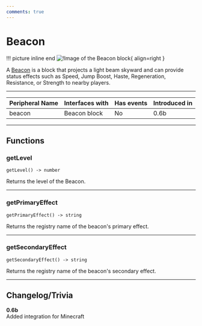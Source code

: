 ```yaml
---
comments: true
---
```


# Beacon

!!! picture inline end
    ![!Image of the Beacon block](../img/previews/beacon.png){ align=right }

A [Beacon](https://minecraft.fandom.com/wiki/Beacon) is a block that projects a light beam skyward and can provide status effects such as Speed, Jump Boost, Haste, Regeneration, Resistance, or Strength to nearby players.

<p class="picture-spacing" style="--ps:6rem;"></p>

---

<div class="center-table" markdown>

| Peripheral Name | Interfaces with | Has events | Introduced in |
| --------------- | --------------- | ---------- | ------------- |
| beacon          | Beacon block    | No         | 0.6b          |

</div>

---

## Functions

### getLevel
```
getLevel() -> number
```
Returns the level of the Beacon.

---

### getPrimaryEffect
```
getPrimaryEffect() -> string
```
Returns the registry name of the beacon's primary effect.

---

### getSecondaryEffect
```
getSecondaryEffect() -> string
```
Returns the registry name of the beacon's secondary effect.

---

## Changelog/Trivia

**0.6b**  
Added integration for Minecraft
